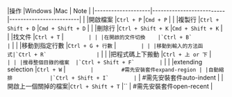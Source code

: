 

|操作                |Windows                   |Mac                      | Note |
|--------------------|--------------------------|-------------------------|   |
|開啟檔案            |`Ctrl + P`                |`Cmd + P`                |  |
|複製行              |`Ctrl + Shift + D`        |`Cmd + Shift + D`        | |
|刪除行              |`Ctrl + Shift + K`        |`Cmd + Shift + K`        | |
|找文件              |`Ctrl + T`                |``        | |
|在開啟的文件切換    |`Ctrl + B`                |``        | |
|移動到指定行數      |`Ctrl + G + 行數`         |``        | |
|移動到輸入的方法函式|`Ctrl + R`                |``        | |
|把程式碼上下搬動    |`Ctrl + 上 or 下`         |``        | |
|搜尋整個目錄的檔案  |`Ctrl + Shift + F`        |``        | |
|extending selection |`Ctrl + W`                |``        |         #需先安裝套件expand-region |
|自動縮排            |`Ctrl + Shift + I`        |``        |         #需先安裝套件auto-indent |
|開啟上一個關掉的檔案|`Ctrl + Shift + T`        |``        |         #需先安裝套件open-recent |


